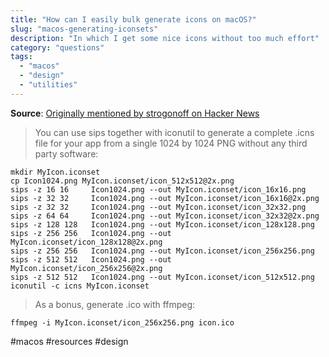 ```yaml
---
title: "How can I easily bulk generate icons on macOS?"
slug: "macos-generating-iconsets"
description: "In which I get some nice icons without too much effort"
category: "questions"
tags:
  - "macos"
  - "design"
  - "utilities"
---
```


**Source**: [Originally mentioned by strogonoff on Hacker News](https://news.ycombinator.com/item?id=36495008)

> You can use sips together with iconutil to generate a complete .icns file for your app from a single 1024 by 1024 PNG without any third party software:

```shell
mkdir MyIcon.iconset
cp Icon1024.png MyIcon.iconset/icon_512x512@2x.png
sips -z 16 16     Icon1024.png --out MyIcon.iconset/icon_16x16.png
sips -z 32 32     Icon1024.png --out MyIcon.iconset/icon_16x16@2x.png
sips -z 32 32     Icon1024.png --out MyIcon.iconset/icon_32x32.png
sips -z 64 64     Icon1024.png --out MyIcon.iconset/icon_32x32@2x.png
sips -z 128 128   Icon1024.png --out MyIcon.iconset/icon_128x128.png
sips -z 256 256   Icon1024.png --out MyIcon.iconset/icon_128x128@2x.png
sips -z 256 256   Icon1024.png --out MyIcon.iconset/icon_256x256.png
sips -z 512 512   Icon1024.png --out MyIcon.iconset/icon_256x256@2x.png
sips -z 512 512   Icon1024.png --out MyIcon.iconset/icon_512x512.png
iconutil -c icns MyIcon.iconset
```

> As a bonus, generate .ico with ffmpeg:

```shell
ffmpeg -i MyIcon.iconset/icon_256x256.png icon.ico
```

#macos #resources #design